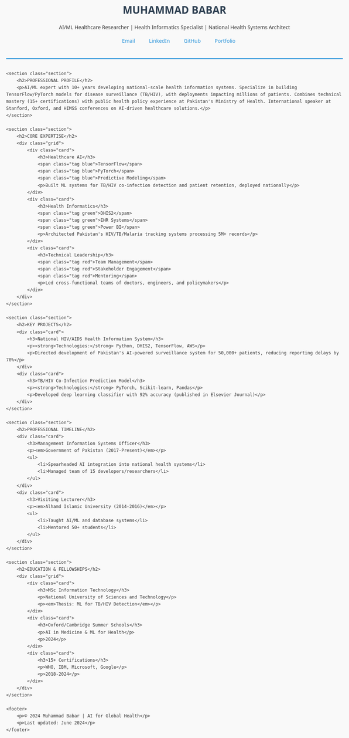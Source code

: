 
<html lang="en">
<head>
    <meta charset="UTF-8">
    <meta name="viewport" content="width=device-width, initial-scale=1.0">
    <title>Muhammad Babar | AI/ML Healthcare Researcher</title>
    <style>
        :root {
            --primary: #3498db;
            --secondary: #2c3e50;
            --accent: #e74c3c;
        }
        body {
            font-family: 'Segoe UI', Tahoma, Geneva, Verdana, sans-serif;
            line-height: 1.6;
            color: #333;
            max-width: 1000px;
            margin: 0 auto;
            padding: 20px;
            background-color: #f9f9f9;
        }
        header {
            text-align: center;
            margin-bottom: 30px;
            padding-bottom: 20px;
            border-bottom: 3px solid var(--primary);
        }
        h1 {
            color: var(--secondary);
            margin-bottom: 5px;
        }
        h2 {
            color: var(--primary);
            border-left: 4px solid var(--accent);
            padding-left: 10px;
            margin-top: 25px;
        }
        h3 {
            color: var(--secondary);
        }
        a {
            color: var(--primary);
            text-decoration: none;
            transition: 0.3s;
        }
        a:hover {
            color: var(--accent);
        }
        .contact-bar {
            display: flex;
            justify-content: center;
            flex-wrap: wrap;
            gap: 15px;
            margin: 15px 0;
        }
        .contact-item {
            display: flex;
            align-items: center;
        }
        .icon {
            margin-right: 5px;
            width: 18px;
        }
        .section {
            background: white;
            padding: 20px;
            margin-bottom: 25px;
            border-radius: 5px;
            box-shadow: 0 2px 5px rgba(0,0,0,0.1);
        }
        .grid {
            display: grid;
            grid-template-columns: repeat(auto-fit, minmax(300px, 1fr));
            gap: 20px;
        }
        .card {
            background: #f5f7fa;
            padding: 15px;
            border-radius: 5px;
            border-left: 3px solid var(--primary);
        }
        .tag {
            display: inline-block;
            background: #e0e0e0;
            padding: 3px 8px;
            border-radius: 3px;
            font-size: 0.8em;
            margin: 3px;
        }
        .tag.blue { background: #d4e6f1; color: #2980b9; }
        .tag.red { background: #fadbd8; color: #c0392b; }
        .tag.green { background: #d5f5e3; color: #27ae60; }
        footer {
            text-align: center;
            margin-top: 40px;
            padding: 20px;
            color: #7f8c8d;
            font-size: 0.9em;
        }
        @media (max-width: 768px) {
            .grid {
                grid-template-columns: 1fr;
            }
        }
    </style>
    <link rel="stylesheet" href="https://cdnjs.cloudflare.com/ajax/libs/font-awesome/6.0.0-beta3/css/all.min.css">
</head>
<body>
    <header>
        <h1>MUHAMMAD BABAR</h1>
        <p>AI/ML Healthcare Researcher | Health Informatics Specialist | National Health Systems Architect</p>
        <div class="contact-bar">
            <div class="contact-item">
                <i class="fas fa-envelope icon"></i>
                <a href="mailto:your.email@example.com">Email</a>
            </div>
            <div class="contact-item">
                <i class="fab fa-linkedin icon"></i>
                <a href="https://linkedin.com/in/yourprofile">LinkedIn</a>
            </div>
            <div class="contact-item">
                <i class="fab fa-github icon"></i>
                <a href="https://github.com/mbabar1100">GitHub</a>
            </div>
            <div class="contact-item">
                <i class="fas fa-globe icon"></i>
                <a href="https://mbabar1100.github.io">Portfolio</a>
            </div>
        </div>
    </header>

    <section class="section">
        <h2>PROFESSIONAL PROFILE</h2>
        <p>AI/ML expert with 10+ years developing national-scale health information systems. Specialize in building TensorFlow/PyTorch models for disease surveillance (TB/HIV), with deployments impacting millions of patients. Combines technical mastery (15+ certifications) with public health policy experience at Pakistan's Ministry of Health. International speaker at Stanford, Oxford, and HIMSS conferences on AI-driven healthcare solutions.</p>
    </section>

    <section class="section">
        <h2>CORE EXPERTISE</h2>
        <div class="grid">
            <div class="card">
                <h3>Healthcare AI</h3>
                <span class="tag blue">TensorFlow</span>
                <span class="tag blue">PyTorch</span>
                <span class="tag blue">Predictive Modeling</span>
                <p>Built ML systems for TB/HIV co-infection detection and patient retention, deployed nationally</p>
            </div>
            <div class="card">
                <h3>Health Informatics</h3>
                <span class="tag green">DHIS2</span>
                <span class="tag green">EHR Systems</span>
                <span class="tag green">Power BI</span>
                <p>Architected Pakistan's HIV/TB/Malaria tracking systems processing 5M+ records</p>
            </div>
            <div class="card">
                <h3>Technical Leadership</h3>
                <span class="tag red">Team Management</span>
                <span class="tag red">Stakeholder Engagement</span>
                <span class="tag red">Mentoring</span>
                <p>Led cross-functional teams of doctors, engineers, and policymakers</p>
            </div>
        </div>
    </section>

    <section class="section">
        <h2>KEY PROJECTS</h2>
        <div class="card">
            <h3>National HIV/AIDS Health Information System</h3>
            <p><strong>Technologies:</strong> Python, DHIS2, TensorFlow, AWS</p>
            <p>Directed development of Pakistan's AI-powered surveillance system for 50,000+ patients, reducing reporting delays by 70%</p>
        </div>
        <div class="card">
            <h3>TB/HIV Co-Infection Prediction Model</h3>
            <p><strong>Technologies:</strong> PyTorch, Scikit-learn, Pandas</p>
            <p>Developed deep learning classifier with 92% accuracy (published in Elsevier Journal)</p>
        </div>
    </section>

    <section class="section">
        <h2>PROFESSIONAL TIMELINE</h2>
        <div class="card">
            <h3>Management Information Systems Officer</h3>
            <p><em>Government of Pakistan (2017-Present)</em></p>
            <ul>
                <li>Spearheaded AI integration into national health systems</li>
                <li>Managed team of 15 developers/researchers</li>
            </ul>
        </div>
        <div class="card">
            <h3>Visiting Lecturer</h3>
            <p><em>Alhamd Islamic University (2014-2016)</em></p>
            <ul>
                <li>Taught AI/ML and database systems</li>
                <li>Mentored 50+ students</li>
            </ul>
        </div>
    </section>

    <section class="section">
        <h2>EDUCATION & FELLOWSHIPS</h2>
        <div class="grid">
            <div class="card">
                <h3>MSc Information Technology</h3>
                <p>National University of Sciences and Technology</p>
                <p><em>Thesis: ML for TB/HIV Detection</em></p>
            </div>
            <div class="card">
                <h3>Oxford/Cambridge Summer Schools</h3>
                <p>AI in Medicine & ML for Health</p>
                <p>2024</p>
            </div>
            <div class="card">
                <h3>15+ Certifications</h3>
                <p>WHO, IBM, Microsoft, Google</p>
                <p>2018-2024</p>
            </div>
        </div>
    </section>

    <footer>
        <p>© 2024 Muhammad Babar | AI for Global Health</p>
        <p>Last updated: June 2024</p>
    </footer>
</body>
</html>

